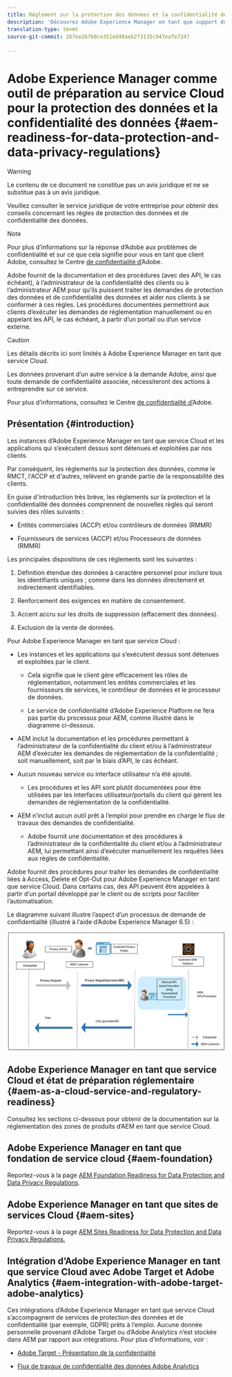 ```yaml
---
title: Règlement sur la protection des données et la confidentialité des données - Adobe Experience Manager comme outil de préparation au service Cloud
description: 'Découvrez Adobe Experience Manager en tant que support du service Cloud pour les différentes réglementations sur la protection des données et la confidentialité des données ; y compris le règlement général de protection des données (RDPC) de l’UE, la loi sur la protection des renseignements personnels des consommateurs de Californie et la façon de s’y conformer lors de la mise en oeuvre d’un nouveau projet AEM en tant que service cloud. '
translation-type: tm+mt
source-git-commit: 2b7ee2b7b0ce351ed48aeb2f3135c947eafe7247

---
```



# Adobe Experience Manager comme outil de préparation au service Cloud pour la protection des données et la confidentialité des données {#aem-readiness-for-data-protection-and-data-privacy-regulations}

>[!WARNING]
>
>Le contenu de ce document ne constitue pas un avis juridique et ne se substitue pas à un avis juridique.
>
>Veuillez consulter le service juridique de votre entreprise pour obtenir des conseils concernant les règles de protection des données et de confidentialité des données.

>[!NOTE]
>
>Pour plus d’informations sur la réponse d’Adobe aux problèmes de confidentialité et sur ce que cela signifie pour vous en tant que client Adobe, consultez le Centre [de confidentialité d’](https://www.adobe.com/privacy.html)Adobe.

Adobe fournit de la documentation et des procédures (avec des API, le cas échéant), à l’administrateur de la confidentialité des clients ou à l’administrateur AEM pour qu’ils puissent traiter les demandes de protection des données et de confidentialité des données et aider nos clients à se conformer à ces règles. Les procédures documentées permettront aux clients d’exécuter les demandes de réglementation manuellement ou en appelant les API, le cas échéant, à partir d’un portail ou d’un service externe.

>[!CAUTION]
>
>Les détails décrits ici sont limités à Adobe Experience Manager en tant que service Cloud.
>
>Les données provenant d’un autre service à la demande Adobe, ainsi que toute demande de confidentialité associée, nécessiteront des actions à entreprendre sur ce service.
>
>Pour plus d’informations, consultez le Centre [de confidentialité d’](https://www.adobe.com/privacy.html)Adobe.

## Présentation {#introduction}

Les instances d’Adobe Experience Manager en tant que service Cloud et les applications qui s’exécutent dessus sont détenues et exploitées par nos clients.

Par conséquent, les règlements sur la protection des données, comme le RMCT, l&#39;ACCP et d&#39;autres, relèvent en grande partie de la responsabilité des clients.

En guise d&#39;introduction très brève, les règlements sur la protection et la confidentialité des données comprennent de nouvelles règles qui seront suivies des rôles suivants :

* Entités commerciales (ACCP) et/ou contrôleurs de données (RMMR)

* Fournisseurs de services (ACCP) et/ou Processeurs de données (RMMR)

Les principales dispositions de ces règlements sont les suivantes :

1. Définition étendue des données à caractère personnel pour inclure tous les identifiants uniques ; comme dans les données directement et indirectement identifiables.

2. Renforcement des exigences en matière de consentement.

3. Accent accru sur les droits de suppression (effacement des données).

4. Exclusion de la vente de données.

Pour Adobe Experience Manager en tant que service Cloud :

* Les instances et les applications qui s’exécutent dessus sont détenues et exploitées par le client.

   * Cela signifie que le client gère efficacement les rôles de réglementation, notamment les entités commerciales et les fournisseurs de services, le contrôleur de données et le processeur de données.

   * Le service de confidentialité d’Adobe Experience Platform ne fera pas partie du processus pour AEM, comme illustré dans le diagramme ci-dessous.

* AEM inclut la documentation et les procédures permettant à l’administrateur de la confidentialité du client et/ou à l’administrateur AEM d’exécuter les demandes de réglementation de la confidentialité ; soit manuellement, soit par le biais d’API, le cas échéant.

* Aucun nouveau service ou interface utilisateur n’a été ajouté.

   * Les procédures et les API sont plutôt documentées pour être utilisées par les interfaces utilisateur/portails du client qui gèrent les demandes de réglementation de la confidentialité.

* AEM n’inclut aucun outil prêt à l’emploi pour prendre en charge le flux de travaux des demandes de confidentialité.

   * Adobe fournit une documentation et des procédures à l’administrateur de la confidentialité du client et/ou à l’administrateur AEM, lui permettant ainsi d’exécuter manuellement les requêtes liées aux règles de confidentialité.

Adobe fournit des procédures pour traiter les demandes de confidentialité liées à Access, Delete et Opt-Out pour Adobe Experience Manager en tant que service Cloud. Dans certains cas, des API peuvent être appelées à partir d’un portail développé par le client ou de scripts pour faciliter l’automatisation.

Le diagramme suivant illustre l’aspect d’un processus de demande de confidentialité (illustré à l’aide d’Adobe Experience Manager 6.5) :

![Protection des données et confidentialité](assets/data-protection-and-privacy-01.png)

## Adobe Experience Manager en tant que service Cloud et état de préparation réglementaire {#aem-as-a-cloud-service-and-regulatory-readiness}

Consultez les sections ci-dessous pour obtenir de la documentation sur la réglementation des zones de produits d’AEM en tant que service Cloud.

## Adobe Experience Manager en tant que fondation de service cloud {#aem-foundation}

Reportez-vous à la page [AEM Foundation Readiness for Data Protection and Data Privacy Regulations](/help/onboarding/data-privacy-and-protection-readiness/foundation-readiness.md).

## Adobe Experience Manager en tant que sites de services Cloud {#aem-sites}

Reportez-vous à la page [AEM Sites Readiness for Data Protection and Data Privacy Regulations.](/help/onboarding/data-privacy-and-protection-readiness/sites-readiness.md)

## Intégration d’Adobe Experience Manager en tant que service Cloud avec Adobe Target et Adobe Analytics {#aem-integration-with-adobe-target-adobe-analytics}

Ces intégrations d’Adobe Experience Manager en tant que service Cloud s’accompagnent de services de protection des données et de confidentialité (par exemple, GDPR) prêts à l’emploi. Aucune donnée personnelle provenant d’Adobe Target ou d’Adobe Analytics n’est stockée dans AEM par rapport aux intégrations.
Pour plus d’informations, voir :

* [Adobe Target - Présentation de la confidentialité](https://docs.adobe.com/content/help/en/target/using/implement-target/before-implement/privacy/privacy.html)

* [Flux de travaux de confidentialité des données Adobe Analytics](https://docs.adobe.com/content/help/en/analytics/admin/data-governance/an-gdpr-workflow.html)
